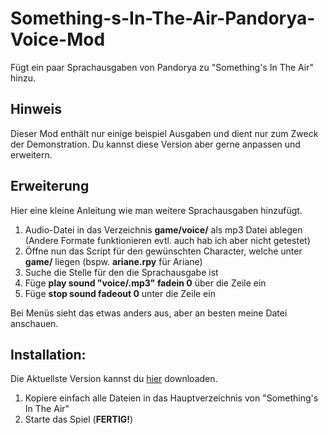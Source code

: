 # Something-s-In-The-Air-Pandorya-Voice-Mod
Fügt ein paar Sprachausgaben von Pandorya zu "Something's In The Air" hinzu.

## Hinweis
Dieser Mod enthält nur einige beispiel Ausgaben und dient nur zum Zweck der Demonstration.
Du kannst diese Version aber gerne anpassen und erweitern.

## Erweiterung
Hier eine kleine Anleitung wie man weitere Sprachausgaben hinzufügt.

1. Audio-Datei in das Verzeichnis **game/voice/** als mp3 Datei ablegen (Andere Formate funktionieren evtl. auch hab ich aber nicht getestet)
2. Öffne nun das Script für den gewünschten Character, welche unter **game/** liegen (bspw. **ariane.rpy** für Ariane)
3. Suche die Stelle für den die Sprachausgabe ist
4. Füge **play sound "voice/<DATEINAME>.mp3" fadein 0** über die Zeile ein
5. Füge **stop sound fadeout 0** unter die Zeile ein

Bei Menüs sieht das etwas anders aus, aber an besten meine Datei anschauen.

## Installation:
Die Aktuellste Version kannst du [hier](https://github.com/x-J-Dev-x/Something-s-In-The-Air-Pandorya-Voice-Mod/releases) downloaden.

1. Kopiere einfach alle Dateien in das Hauptverzeichnis von "Something's In The Air" 
2. Starte das Spiel (**FERTIG!**)


